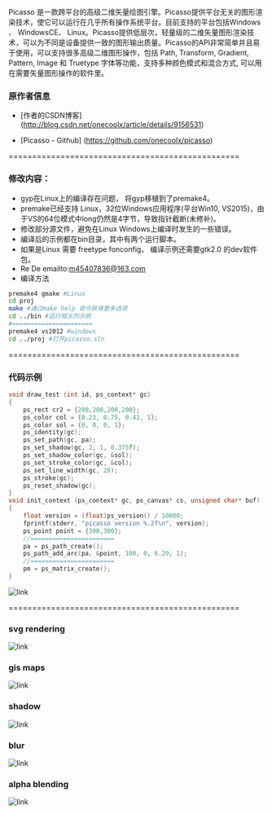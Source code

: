 Picasso 是一款跨平台的高级二维矢量绘图引擎。Picasso提供平台无关的图形渲染技术，使它可以运行在几乎所有操作系统平台。目前支持的平台包括Windows 、 WindowsCE、 Linux。Picasso提供低层次，轻量级的二维矢量图形渲染技术，可以为不同是设备提供一致的图形输出质量。Picasso的API非常简单并且易于使用，可以支持很多高级二维图形操作，包括 Path, Transform, Gradient, Pattern, Image 和 Truetype 字体等功能，支持多种颜色模式和混合方式, 可以用在需要矢量图形操作的软件里。
### 原作者信息
- [作者的CSDN博客] (http://blog.csdn.net/onecoolx/article/details/9156531)
 
- [Picasso - Github] (https://github.com/onecoolx/picasso)

=================================================
### 修改内容：
*   gyp在Linux上的编译存在问题， 将gyp移植到了premake4。
*   premake已经支持 Linux，32位Windows应用程序(平台Win10, VS2015)，由于VS的64位模式中long仍然是4字节，导致指针截断(未修补)。
*   修改部分源文件，避免在Linux Windows上编译时发生的一些错误。
*   编译后的示例都在bin目录，其中有两个运行脚本。
*   如果是Linux 需要 freetype fonconfig， 编译示例还需要gtk2.0 的dev软件包。
*   Re De emailto:m45407836@163.com
*   编译方法

``` bash
premake4 gmake #Linux 
cd proj
make #通过make help 命令获得更多选项
cd ../bin #运行相关的示例
#======================
premake4 vs2012 #windows 
cd ../proj #打开picasso.sln
```

=================================================
### 代码示例

``` c
void draw_test (int id, ps_context* gc)
{
    ps_rect cr2 = {200,200,200,200};
    ps_color col = {0.23, 0.75, 0.42, 1};
    ps_color sol = {0, 0, 0, 1};
    ps_identity(gc);
    ps_set_path(gc, pa);
    ps_set_shadow(gc, 2, 1, 0.375f);
    ps_set_shadow_color(gc, &sol);
    ps_set_stroke_color(gc, &col);
    ps_set_line_width(gc, 20);
    ps_stroke(gc);
    ps_reset_shadow(gc);
}
void init_context (ps_context* gc, ps_canvas* cs, unsigned char* buf)
{
    float version = (float)ps_version() / 10000;
    fprintf(stderr, "picasso version %.2f\n", version);
	ps_point point = {300,300};
    //=======================
    pa = ps_path_create();
    ps_path_add_arc(pa, &point, 100, 0, 6.29, 1);
    //=======================
    pm = ps_matrix_create();
}
```
![link](demos/code.png)

=================================================
### **svg rendering**
![link](demos/tiger.png)

### **gis maps**
![link](demos/gis.png)

### **shadow**
![link](demos/shadow.png)

### **blur**
![link](demos/blur.png)

### **alpha blending**
![link](demos/flowers.png)

